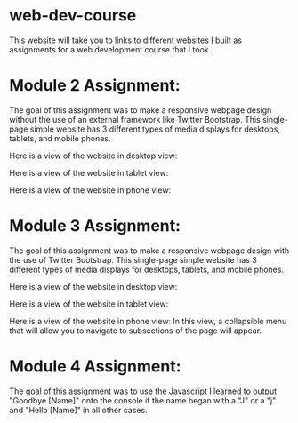 # web-dev-course
This website will take you to links to different websites I built as assignments for a web development course that I took.

# Module 2 Assignment:
The goal of this assignment was to make a responsive webpage design without the use of an external framework like Twitter Bootstrap. This single-page simple website has 3 different types of media displays for desktops, tablets, and mobile phones.

Here is a view of the website in desktop view:

Here is a view of the website in tablet view:

Here is a view of the website in phone view:

# Module 3 Assignment:
The goal of this assignment was to make a responsive webpage design with the use of Twitter Bootstrap. This single-page simple website has 3 different types of media displays for desktops, tablets, and mobile phones.

Here is a view of the website in desktop view:

Here is a view of the website in tablet view:

Here is a view of the website in phone view:
In this view, a collapsible menu that will allow you to navigate to subsections of the page will appear.

# Module 4 Assignment:
The goal of this assignment was to use the Javascript I learned to output "Goodbye [Name]" onto the console if the name began with a "J" or a "j" and "Hello [Name]" in all other cases.